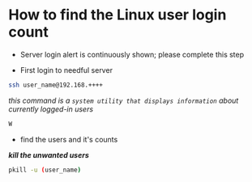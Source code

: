 # How to find the Linux user login count

* Server login alert is continuously shown; please complete this step

* First login to needful server

```bash
ssh user_name@192.168.++++
```

 _this command is a `system utility that displays information` about currently logged-in users_

```bash
W
```

* find the users and it's counts

**_kill the unwanted users_**

```bash
pkill -u (user_name)
```
